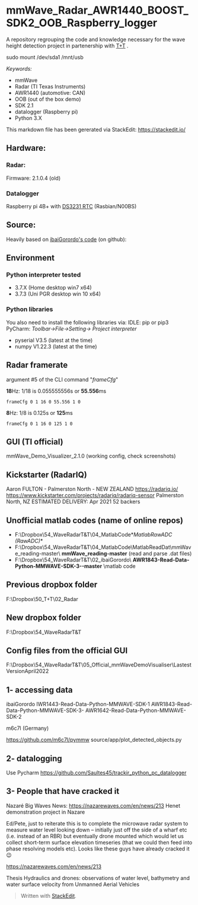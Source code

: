 

# mmWave_Radar_AWR1440_BOOST_SDK2_OOB_Raspberry_logger
A repository regrouping the code and knowledge necessary for the wave height detection project in partenership with [T+T](https://www.tonkintaylor.co.nz/) .


sudo mount /dev/sda1 /mnt/usb

*Keywords:* 

 - mmWave
 - Radar (TI Texas Instruments)
 - AWR1440 (automotive: CAN)
 - OOB (out of the box demo)
 - SDK 2.1
 - datalogger (Raspberry pi)
 - Python 3.X

This markdown file has been gererated via StackEdit: https://stackedit.io/

## Hardware: 
### Radar:
Firmware: 2.1.0.4 (old)
### Datalogger
Raspberry pi 4B+ with [DS3231 RTC](https://www.jaycar.co.nz/rtc-clock-module-for-raspberry-pi/p/XC9044?pos=1&queryId=4a57b52d89bf715f61d30ddb03578fc9) (Rasbian/N00BS)




## Source:
Heavily based on [ibaiGorordo's code](https://github.com/ibaiGorordo/IWR1443-Read-Data-Python-MMWAVE-SDK-1) (on github): 


## Environment
### Python interpreter tested

 - 3.7.X (Home desktop win7 x64) 
 - 3.7.3 (Uni PGR desktop win 10 x64)

### Python libraries
You also need to install the following libraries via:
 IDLE: pip or pip3 
 PyCharm: *Toolbar->File->Setting-> Project interpreter*

 - pyserial V3.5 (latest at the time)
 - numpy V1.22.3 (latest at the time)

## Radar framerate

argument #5 of the CLI command "*frameCfg*"

**18**Hz: 1/18 is 0.055555556s or **55.556**ms

    frameCfg 0 1 16 0 55.556 1 0

**8**Hz: 1/8 is 0.125s or **125**ms

    frameCfg 0 1 16 0 125 1 0

## GUI (TI official)

mmWave_Demo_Visualizer_2.1.0 (working config, check screenshots)

## Kickstarter (RadarIQ)

Aaron FULTON - Palmerston North - NEW ZEALAND
https://radariq.io/
https://www.kickstarter.com/projects/radariq/radariq-sensor
Palmerston North, NZ
ESTIMATED DELIVERY: Apr 2021
52 backers

## Unofficial matlab codes (name of online repos)


 - F:\Dropbox\54_WaveRadarT&T\04_MatlabCode\**MatlabRawADC (RawADC)**
 - F:\Dropbox\54_WaveRadarT&T\04_MatlabCode\MatlabReadDat\mmWave_reading-master\ **mmWave_reading-master**  (read and parse .dat files)
 - F:\Dropbox\54_WaveRadarT&T\02_ibaiGorordo\ **AWR1843-Read-Data-Python-MMWAVE-SDK-3--master** \matlab code

## Previous dropbox folder

F:\Dropbox\50_T+T\02_Radar

New dropbox folder
------------------
F:\Dropbox\54_WaveRadarT&T


Config files from the official GUI
----------------------------------
F:\Dropbox\54_WaveRadarT&T\05_Official_mmWaveDemoVisualiser\LastestVersionApril2022

1- accessing data
------------------
ibaiGorordo
IWR1443-Read-Data-Python-MMWAVE-SDK-1
AWR1843-Read-Data-Python-MMWAVE-SDK-3-
AWR1642-Read-Data-Python-MMWAVE-SDK-2

m6c7l (Germany)

https://github.com/m6c7l/pymmw
source/app/plot_detected_objects.py



2- datalogging
----------------
Use Pycharm
https://github.com/Saultes45/trackir_python_pc_datalogger



3- People that have cracked it
------------------------------

Nazaré Big Waves News:
https://nazarewaves.com/en/news/213
Henet demonstration project in Nazare


Ed/Pete, just to reiterate this is to complete the microwave radar system to measure water level looking down – initially just off the side of a wharf etc (i.e. instead of an RBR) but eventually drone mounted which would let us collect short-term surface elevation timeseries (that we could then feed into phase resolving models etc). Looks like these guys have already cracked it 😉

https://nazarewaves.com/en/news/213


Thesis
Hydraulics and drones: observations of water level, bathymetry and water surface
velocity from Unmanned Aerial Vehicles


> Written with [StackEdit](https://stackedit.io/).
